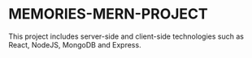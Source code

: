 # MEMORIES-MERN-PROJECT
This project includes server-side and client-side technologies such as React, NodeJS, MongoDB and Express.
